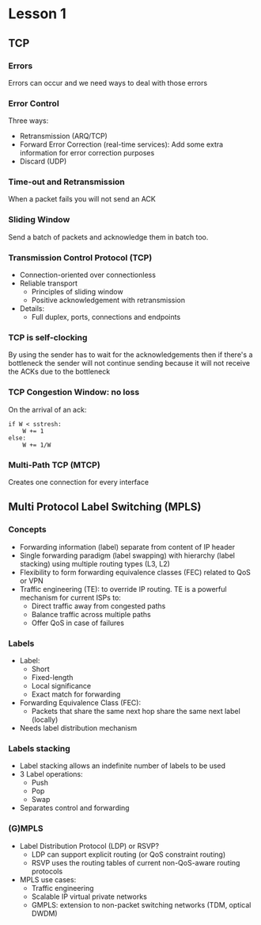 # Lesson 1

## TCP

### Errors

Errors can occur and we need ways to deal with those errors

### Error Control

Three ways:

- Retransmission (ARQ/TCP)
- Forward Error Correction (real-time services): Add some extra information for error correction purposes
- Discard (UDP)

### Time-out and Retransmission

When a packet fails you will not send an ACK

### Sliding Window

Send a batch of packets and acknowledge them in batch too. 

### Transmission Control Protocol (TCP)

- Connection-oriented over connectionless
- Reliable transport
  - Principles of sliding window
  - Positive acknowledgement with retransmission
- Details:
  - Full duplex, ports, connections and endpoints

### TCP is self-clocking

By using the sender has to wait for the acknowledgements then if there's a bottleneck the sender will not continue sending because it will not receive the ACKs due to the bottleneck

### TCP Congestion Window: no loss

On the arrival of an ack:

```{.python caption="Congestion window algorithm"}
if W < sstresh:
    W += 1
else:
    W += 1/W
```

### Multi-Path TCP (MTCP)

Creates one connection for every interface

## Multi Protocol Label Switching (MPLS)

### Concepts

- Forwarding information (label) separate from content of IP header
- Single forwarding paradigm (label swapping) with hierarchy (label stacking) using multiple routing types (L3, L2)
- Flexibility to form forwarding equivalence classes (FEC) related to QoS or VPN
- Traffic engineering (TE): to override IP routing. TE is a powerful mechanism for current ISPs to:
  - Direct traffic away from congested paths
  - Balance traffic across multiple paths
  - Offer QoS in case of failures

### Labels

- Label:
  - Short
  - Fixed-length
  - Local significance
  - Exact match for forwarding
- Forwarding Equivalence Class (FEC):
  - Packets that share the same next hop share the same next label (locally)
- Needs label distribution mechanism

### Labels stacking

- Label stacking allows an indefinite number of labels to be used
- 3 Label operations:
  - Push
  - Pop
  - Swap
- Separates control and forwarding

### (G)MPLS

- Label Distribution Protocol (LDP) or RSVP?
  - LDP can support explicit routing (or QoS constraint routing)
  - RSVP uses the routing tables of current non-QoS-aware routing 
    protocols
- MPLS use cases:
  - Traffic engineering
  - Scalable IP virtual private networks
  - GMPLS: extension to non-packet switching networks (TDM, optical DWDM)

